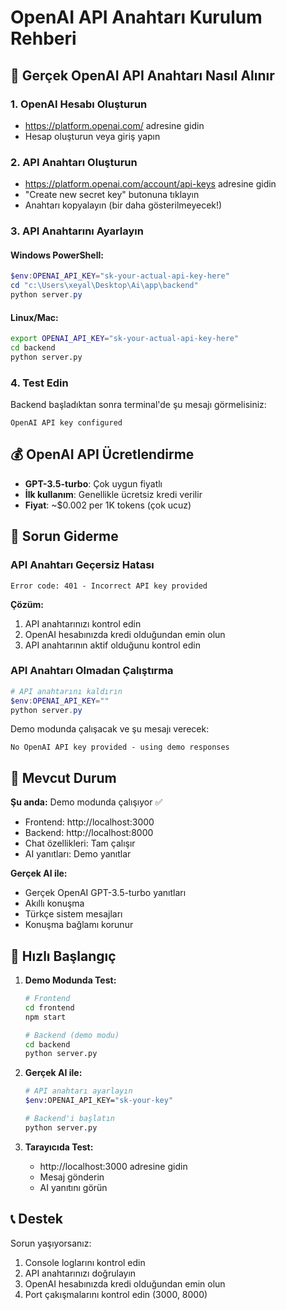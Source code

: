 # OpenAI API Anahtarı Kurulum Rehberi

## 🔑 Gerçek OpenAI API Anahtarı Nasıl Alınır

### 1. OpenAI Hesabı Oluşturun
- https://platform.openai.com/ adresine gidin
- Hesap oluşturun veya giriş yapın

### 2. API Anahtarı Oluşturun
- https://platform.openai.com/account/api-keys adresine gidin
- "Create new secret key" butonuna tıklayın
- Anahtarı kopyalayın (bir daha gösterilmeyecek!)

### 3. API Anahtarını Ayarlayın

#### Windows PowerShell:
```powershell
$env:OPENAI_API_KEY="sk-your-actual-api-key-here"
cd "c:\Users\xeyal\Desktop\Ai\app\backend"
python server.py
```

#### Linux/Mac:
```bash
export OPENAI_API_KEY="sk-your-actual-api-key-here"
cd backend
python server.py
```

### 4. Test Edin
Backend başladıktan sonra terminal'de şu mesajı görmelisiniz:
```
OpenAI API key configured
```

## 💰 OpenAI API Ücretlendirme

- **GPT-3.5-turbo**: Çok uygun fiyatlı
- **İlk kullanım**: Genellikle ücretsiz kredi verilir
- **Fiyat**: ~$0.002 per 1K tokens (çok ucuz)

## 🔧 Sorun Giderme

### API Anahtarı Geçersiz Hatası
```
Error code: 401 - Incorrect API key provided
```

**Çözüm:**
1. API anahtarınızı kontrol edin
2. OpenAI hesabınızda kredi olduğundan emin olun
3. API anahtarının aktif olduğunu kontrol edin

### API Anahtarı Olmadan Çalıştırma
```powershell
# API anahtarını kaldırın
$env:OPENAI_API_KEY=""
python server.py
```

Demo modunda çalışacak ve şu mesajı verecek:
```
No OpenAI API key provided - using demo responses
```

## 🎯 Mevcut Durum

**Şu anda:** Demo modunda çalışıyor ✅
- Frontend: http://localhost:3000
- Backend: http://localhost:8000
- Chat özellikleri: Tam çalışır
- AI yanıtları: Demo yanıtlar

**Gerçek AI ile:**
- Gerçek OpenAI GPT-3.5-turbo yanıtları
- Akıllı konuşma
- Türkçe sistem mesajları
- Konuşma bağlamı korunur

## 🚀 Hızlı Başlangıç

1. **Demo Modunda Test:**
   ```bash
   # Frontend
   cd frontend
   npm start
   
   # Backend (demo modu)
   cd backend
   python server.py
   ```

2. **Gerçek AI ile:**
   ```bash
   # API anahtarı ayarlayın
   $env:OPENAI_API_KEY="sk-your-key"
   
   # Backend'i başlatın
   python server.py
   ```

3. **Tarayıcıda Test:**
   - http://localhost:3000 adresine gidin
   - Mesaj gönderin
   - AI yanıtını görün

## 📞 Destek

Sorun yaşıyorsanız:
1. Console loglarını kontrol edin
2. API anahtarınızı doğrulayın
3. OpenAI hesabınızda kredi olduğundan emin olun
4. Port çakışmalarını kontrol edin (3000, 8000)

